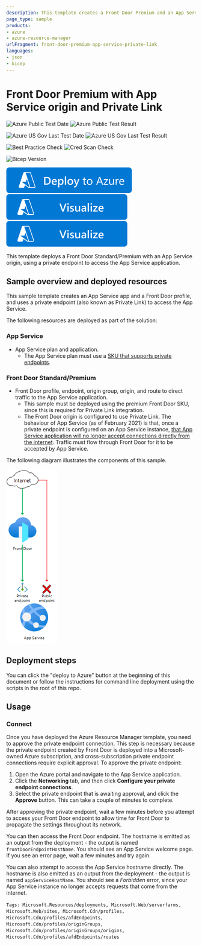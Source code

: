 ```yaml
---
description: This template creates a Front Door Premium and an App Service, and uses a private endpoint for Front Door to send traffic to the application.
page_type: sample
products:
- azure
- azure-resource-manager
urlFragment: front-door-premium-app-service-private-link
languages:
- json
- bicep
---
```

# Front Door Premium with App Service origin and Private Link

![Azure Public Test Date](https://azurequickstartsservice.blob.core.windows.net/badges/quickstarts/microsoft.cdn/front-door-premium-app-service-private-link/PublicLastTestDate.svg)
![Azure Public Test Result](https://azurequickstartsservice.blob.core.windows.net/badges/quickstarts/microsoft.cdn/front-door-premium-app-service-private-link/PublicDeployment.svg)

![Azure US Gov Last Test Date](https://azurequickstartsservice.blob.core.windows.net/badges/quickstarts/microsoft.cdn/front-door-premium-app-service-private-link/FairfaxLastTestDate.svg)
![Azure US Gov Last Test Result](https://azurequickstartsservice.blob.core.windows.net/badges/quickstarts/microsoft.cdn/front-door-premium-app-service-private-link/FairfaxDeployment.svg)

![Best Practice Check](https://azurequickstartsservice.blob.core.windows.net/badges/quickstarts/microsoft.cdn/front-door-premium-app-service-private-link/BestPracticeResult.svg)
![Cred Scan Check](https://azurequickstartsservice.blob.core.windows.net/badges/quickstarts/microsoft.cdn/front-door-premium-app-service-private-link/CredScanResult.svg)

![Bicep Version](https://azurequickstartsservice.blob.core.windows.net/badges/quickstarts/microsoft.cdn/front-door-premium-app-service-private-link/BicepVersion.svg)

[![Deploy To Azure](https://raw.githubusercontent.com/Azure/azure-quickstart-templates/master/1-CONTRIBUTION-GUIDE/images/deploytoazure.svg?sanitize=true)](https://portal.azure.com/#create/Microsoft.Template/uri/https%3A%2F%2Fraw.githubusercontent.com%2FAzure%2Fazure-quickstart-templates%2Fmaster%2Fquickstarts%2Fmicrosoft.cdn%2Ffront-door-premium-app-service-private-link%2Fazuredeploy.json)  [![Visualize](https://raw.githubusercontent.com/Azure/azure-quickstart-templates/master/1-CONTRIBUTION-GUIDE/images/visualizebutton.svg?sanitize=true)](http://armviz.io/#/?load=https%3A%2F%2Fraw.githubusercontent.com%2FAzure%2Fazure-quickstart-templates%2Fmaster%2Fquickstarts%2Fmicrosoft.cdn%2Ffront-door-premium-app-service-private-link%2Fazuredeploy.json)
[![Visualize](https://raw.githubusercontent.com/Azure/azure-quickstart-templates/master/1-CONTRIBUTION-GUIDE/images/visualizebutton.svg?sanitize=true)](http://armviz.io/#/?load=https%3A%2F%2Fraw.githubusercontent.com%2FAzure%2Fazure-quickstart-templates%2Fmaster%2Fquickstarts%2Fmicrosoft.cdn%2Ffront-door-premium-app-service-private-link%2Fazuredeploy.json)

This template deploys a Front Door Standard/Premium with an App Service origin, using a private endpoint to access the App Service application.

## Sample overview and deployed resources

This sample template creates an App Service app and a Front Door profile, and uses a private endpoint (also known as Private Link) to access the App Service.

The following resources are deployed as part of the solution:

### App Service
- App Service plan and application.
  - The App Service plan must use a [SKU that supports private endpoints](https://learn.microsoft.com/azure/app-service/networking/private-endpoint).

### Front Door Standard/Premium
- Front Door profile, endpoint, origin group, origin, and route to direct traffic to the App Service application.
  - This sample must be deployed using the premium Front Door SKU, since this is required for Private Link integration.
  - The Front Door origin is configured to use Private Link. The behaviour of App Service (as of February 2021) is that, once a private endpoint is configured on an App Service instance, [that App Service application will no longer accept connections directly from the internet](https://learn.microsoft.com/azure/app-service/networking/private-endpoint). Traffic must flow through Front Door for it to be accepted by App Service.

The following diagram illustrates the components of this sample.

![Architecture diagram showing traffic inspected by App Service access restrictions.](images/diagram.png)

## Deployment steps

You can click the "deploy to Azure" button at the beginning of this document or follow the instructions for command line deployment using the scripts in the root of this repo.

## Usage

### Connect

Once you have deployed the Azure Resource Manager template, you need to approve the private endpoint connection. This step is necessary because the private endpoint created by Front Door is deployed into a Microsoft-owned Azure subscription, and cross-subscription private endpoint connections require explicit approval. To approve the private endpoint:
1. Open the Azure portal and navigate to the App Service application.
2. Click the **Networking** tab, and then click **Configure your private endpoint connections**.
3. Select the private endpoint that is awaiting approval, and click the **Approve** button. This can take a couple of minutes to complete.

After approving the private endpoint, wait a few minutes before you attempt to access your Front Door endpoint to allow time for Front Door to propagate the settings throughout its network.

You can then access the Front Door endpoint. The hostname is emitted as an output from the deployment - the output is named `frontDoorEndpointHostName`. You should see an App Service welcome page. If you see an error page, wait a few minutes and try again.

You can also attempt to access the App Service hostname directly. The hostname is also emitted as an output from the deployment - the output is named `appServiceHostName`. You should see a _Forbidden_ error, since your App Service instance no longer accepts requests that come from the internet.

`Tags: Microsoft.Resources/deployments, Microsoft.Web/serverfarms, Microsoft.Web/sites, Microsoft.Cdn/profiles, Microsoft.Cdn/profiles/afdEndpoints, Microsoft.Cdn/profiles/originGroups, Microsoft.Cdn/profiles/originGroups/origins, Microsoft.Cdn/profiles/afdEndpoints/routes`
